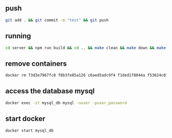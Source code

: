 ## push
```bash
git add . && git commit -m "test" && git push
```

## running
```bash
cd server && npm run build && cd .. && make clean && make down && make build && make up
```

## remove containers
```bash
docker rm 73d3e7967fc8 f8b3fe85a126 c6aed5adc9f4 f1ded1f8044a f53624c01c03
```

## access the database mysql
```bash
docker exec -it mysql_db mysql -uuser -puser_password
```

## start docker
```bash
docker start mysql_db
```